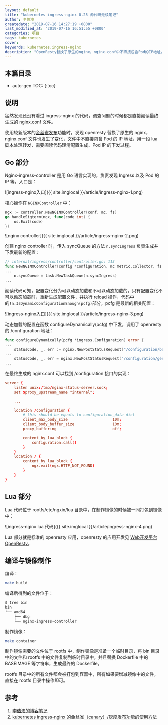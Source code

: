 ```yaml
---
layout: default
title: "kubernetes ingress-nginx 0.25 源代码走读笔记"
author: 李佶澳
createdate: "2019-07-16 14:27:19 +0800"
last_modified_at: "2019-07-16 16:51:55 +0800"
categories: 项目
tags: kubernetes
cover:
keywords: kubernetes,ingress-nginx
description: "OpenResty替换了原生的nginx，nginx.conf中不直接包含Pod的IP地址，用一段lua 脚本处理转发"
---
```


## 本篇目录

* auto-gen TOC:
{:toc}

## 说明

猛然发现还没有看过 ingress-nginx 的代码，调查问题的时候都是直接阅读最终生成的 nginx.conf 文件。

使用较新版本的[金丝雀发布][2]功能时，发现 openresty 替换了原生的 nginx， nginx.conf 文件也发生了变化，文件中不直接包含 Pod 的 IP 地址，用一段 lua 脚本处理转发，需要阅读代码理清配置生成、Pod IP 的下发过程。

## Go 部分

Nginx-ingress-controller 是用 Go 语言实现的，负责发现 Ingress 以及 Pod 的 IP 等，入口是：

![ingress-nginx入口]({{ site.imglocal }}/article/ingress-nginx-1.png)

核心操作在 `NGINXController` 中：

```go
ngx := controller.NewNGINXController(conf, mc, fs)
go handleSigterm(ngx, func(code int) {
    os.Exit(code)
})
```

![nginx controller]({{ site.imglocal }}/article/ingress-nginx-2.png)

创建 nginx controller 时，传入 syncQueue 的方法 `n.syncIngress` 负责生成并下发最新的配置：

```go
// internal/ingress/controller/controller.go: 113
func NewNGINXController(config *Configuration, mc metric.Collector, fs file.Filesystem) *NGINXController {
...
    n.syncQueue = task.NewTaskQueue(n.syncIngress)
...
```

阅读代码可知，配置变化分为可以动态加载和不可以动态加载的，只有配置变化不可以动态加载时，重新生成配置文件，并执行 reload 操作，代码中的`!n.IsDynamicConfigurationEnough(pcfg)`部分，pcfg 是最新的相关配置：

![ingress-nginx入口]({{ site.imglocal }}/article/ingress-nginx-3.png)

动态加载的配置在函数 configureDynamically(pcfg) 中下发，调用了 openresty 的 /configuration 地址：

```go
func configureDynamically(pcfg *ingress.Configuration) error {
...
    statusCode, _, err := nginx.NewPostStatusRequest("/configuration/backends", "application/json", backends)
...
    statusCode, _, err = nginx.NewPostStatusRequest("/configuration/general", "application/json", ingress.GeneralConfig{
...
```

在最终生成的 nginx.conf 可以找到 /configuration 接口的实现：

```conf
server {
    listen unix:/tmp/nginx-status-server.sock;
    set $proxy_upstream_name "internal";

    ...

    location /configuration {
        # this should be equals to configuration_data dict
        client_max_body_size                    10m;
        client_body_buffer_size                 10m;
        proxy_buffering                         off;

        content_by_lua_block {
            configuration.call()
        }
    }
    location / {
        content_by_lua_block {
            ngx.exit(ngx.HTTP_NOT_FOUND)
        }
    }
}
```

## Lua 部分

Lua 代码位于 rootfs/etc/ngxin/lua 目录中，在制作镜像的时候被一同打包到镜像中：

![ingress-nginx lua 代码]({{ site.imglocal }}/article/ingress-nginx-4.png)

Lua 部分就是标准的 openresty 应用，openresty 的应用开发见 [Web开发平台OpenResty](https://www.lijiaocn.com/tags/all.html#openresty)。

## 编译与镜像制作

编译： 

```sh
make build
```

编译后得到的文件位于：

```sh
$ tree bin
bin
└── amd64
    ├── dbg
    └── nginx-ingress-controller
```

制作镜像：

```sh
make container
```

制作镜像需要的文件位于 rootfs 中，制作镜像是准备一个临时目录，将 bin 目录中的文件和 rootfs 中的文件复制到临时目录中，并且替换 Dockerfile 中的 BASEIMAGE 等字符串，生成最终的 Dockerfile。

rootfs 目录中的所有文件都会被打包到容器中，所有如果要增减镜像中的文件，直接在 rootfs 目录中操作即可。

## 参考

1. [李佶澳的博客笔记][1]
2. [kubernetes ingress-nginx 的金丝雀（canary）/灰度发布功能的使用方法][2]

[1]: https://www.lijiaocn.com "李佶澳的博客笔记"
[2]: https://www.lijiaocn.com/%E9%A1%B9%E7%9B%AE/2019/07/12/ingress-nginx-canary.html "kubernetes ingress-nginx 的金丝雀（canary）/灰度发布功能的使用方法"
